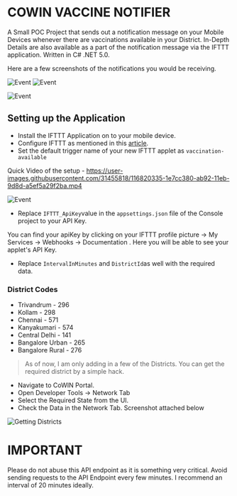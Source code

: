 # COWIN VACCINE NOTIFIER

A Small POC Project that sends out a notification message on your Mobile Devices whenever there are vaccinations available in your District. In-Depth Details are also available as a part of the notification message via the IFTTT application. Written in C# .NET 5.0.
 
 Here are a few screenshots of the notifications you would be receiving.
 
 ![Event](https://codewithmukesh.com/wp-content/uploads/2021/05/WhatsApp-Image-2021-05-01-at-10.45.53-PM.jpeg)
  ![Event](https://codewithmukesh.com/wp-content/uploads/2021/05/WhatsApp-Image-2021-05-01-at-10.43.52-PM-1.jpeg)
  
   ![Event](https://codewithmukesh.com/wp-content/uploads/2021/05/VsDebugConsole_6hIwtsC33K.jpg)
## Setting up the Application

 - Install the IFTTT Application on to your mobile device.
 - Configure IFTTT as mentioned in this [article](https://betterprogramming.pub/how-to-send-push-notifications-to-your-phone-from-any-script-6b70e34748f6).
 - Set the default trigger name of your new IFTTT applet as `vaccination-available`

Quick Video of the setup - https://user-images.githubusercontent.com/31455818/116820335-1e7cc380-ab92-11eb-9d8d-a5ef5a29f2ba.mp4
 
 ![Event](https://codewithmukesh.com/wp-content/uploads/2021/05/chrome_MnXjYdBR14.jpg)
 - Replace `IFTTT_ApiKey`value in the `appsettings.json` file of the Console project to your API Key. 
 
 You can find your apiKey by clicking on your IFTTT profile picture -> My Services  ->  Webhooks -> Documentation . Here you will be able to see your applet's API Key.
 - Replace `IntervalInMinutes` and `DistrictId`as well with the required data.
 
 ### District Codes
 - Trivandrum - 296
 - Kollam - 298
 - Chennai - 571
 - Kanyakumari - 574
 - Central Delhi - 141
 - Bangalore Urban - 265
 - Bangalore Rural - 276
 
 > As of now, I am only adding in a few of the Districts. You can get the required district by a simple hack. 
 
 - Navigate to CoWIN Portal.
 - Open Developer Tools -> Network Tab
 - Select the Required State from the UI.
 - Check the Data in the Network Tab. Screenshot attached below
 
 ![Getting Districts](https://codewithmukesh.com/wp-content/uploads/2021/05/chrome_NvLvLQRucm.jpg)
 
 
# IMPORTANT

Please do not abuse this API endpoint as it is something very critical. Avoid sending requests to the API Endpoint every few minutes. I recommend an interval of 20 minutes ideally.
